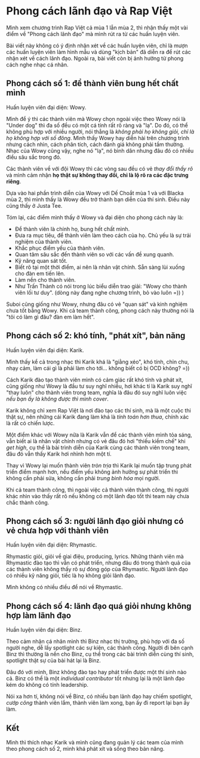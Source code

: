# Phong cách lãnh đạo và Rap Việt

Mình xem chương trình Rap Việt cả mùa 1 lẫn mùa 2, thì nhận thấy một vài điểm về "Phong cách lãnh đạo" mà mình rút ra từ các huấn luyện viên.

Bài viết này không có ý định nhận xét về các huấn luyện viên, chỉ là mượn các huấn luyện viên làm hình mẫu và dùng "kịch bản" đã diễn ra để rút các nhận xét về cách lãnh đạo. Ngoài ra, bài viết còn bị ảnh hưởng từ phong cách nghe nhạc cá nhân.

## Phong cách số 1: để thành viên bung hết chất mình

Huấn luyện viên đại diện: Wowy.

Mình để ý thì các thành viên mà Wowy chọn ngoài việc theo Wowy nói là "Under dog" thì đa số đều có một cá tính rất rõ ràng và "lạ". Do đó, có thể không phù hợp với nhiều người, nói thẳng là *không phải họ không giỏi, chỉ là họ không hợp với số đông*. Mình thấy Wowy hay diễn hài trên chương trình nhưng cách nhìn, cách phân tích, cách đánh giá không phải tầm thường. Nhạc của Wowy cũng vậy, nghe nó "lạ", nó bình dân nhưng đâu đó có nhiều điều sâu sắc trong đó.

Các thành viên về với đội Wowy thì các vòng sau đều có vẻ *thay đổi thấy rõ* và mình cảm nhận **họ thật sự không thay đổi, chỉ là lộ rõ ra các đặc trưng riêng**.

Dựa vào hai phần trình diễn của Wowy với Dế Choắt mùa 1 và với Blacka mùa 2, thì mình thấy là Wowy đều trở thành bạn diễn của thí sinh. Điều này cũng thấy ở Justa Tee.

Tóm lại, các điểm mình thấy ở Wowy và đại diện cho phong cách này là:
- Để thành viên là chính họ, bung hết chất mình.
- Đưa ra mục tiêu, để thành viên làm theo cách của họ. Chủ yếu là sự trải nghiệm của thành viên.
- Khắc phục điểm yếu của thành viên.
- Quan tâm sâu sắc đến thành viên so với các vấn đề xung quanh.
- Kỹ năng quan sát tốt.
- Biết rõ tại một thời điểm, ai nên là nhân vật chính. Sẵn sàng lùi xuống cho đàn em tiến lên.
- Làm nền cho thành viên.
- Như Trấn Thành có nói trong lúc biểu diễn trao giải: "Wowy cho thành viên lối tư duy". (dòng này đang nghe chương trình, bỏ vào luôn =)) )

Suboi cũng giống như Wowy, nhưng đâu có vẻ "quan sát" và kinh nghiệm chưa tốt bằng Wowy.
Khi cả team thành công, phong cách này thường nói là "tôi có làm gì đâu? đàn em làm hết".

## Phong cách số 2: khó tính, "phát xít", bản năng

Huấn luyện viên đại diện: Karik.

Mình thấy kể cả trong nhạc thì Karik khá là "giằng xéo", khó tính, chỉn chu, nhạy cảm, làm cái gì là phải làm cho tới... không biết có bị OCD không? =))

Cách Karik đào tạo thành viên mình có cảm giác rất khó tính và phát xít, cũng giống như Wowy là đầu tư suy nghĩ nhiều, hơi khác tí là Karik suy nghĩ "thay luôn" cho thành viên trong team, nghĩa là đâu đó suy nghĩ luôn việc *nếu bạn ấy là không được thì mình cover*.

Karik không chỉ xem Rap Việt là nơi đào tạo các thí sinh, mà là một cuộc thi thật sự, nên những cái Karik đang làm khá là *tính toán hơn thua*, chính xác là rất có chiến lược.

Một điểm khác với Wowy nữa là Karik vẫn để các thành viên mình tỏa sáng, vẫn biết ai là nhân vật chính nhưng có vẻ đâu đó hơi "thiếu kiềm chế" khi *get high*, cụ thể là bài trình diễn của Karik cùng các thành viên trong team, đâu đó vẫn thấy Karik hơi nhỉnh hơn một tí.

Thay vì Wowy lại muốn thành viên *tròn trịa* thì Karik lại muốn tập trung phát triển điểm mạnh hơn, nếu điểm yếu không ảnh hưởng sự phát triển thì không cần phải sửa, không cần phải *trung bình hóa* mọi người.

Khi cả team thành công, thì ngoài việc cả thành viên thành công, thì người khác nhìn vào thấy rất rõ nếu không có một lãnh đạo tốt thì team này chưa chắc thành công.

## Phong cách số 3: người lãnh đạo giỏi nhưng có vẻ chưa hợp với thành viên

Huấn luyện viên đại diện: Rhymastic.

Rhymastic giỏi, giỏi về giai điệu, producing, lyrics. Những thành viên mà Rhymastic đào tạo thì vẫn có phát triển, nhưng đâu đó trong thành quả của các thành viên không thấy rõ sự đóng góp của Rhymastic. Người lãnh đạo có nhiều kỹ năng giỏi, tiếc là họ không giỏi lãnh đạo.

Mình không có nhiều điều để nói về Rhymastic.

## Phong cách số 4: lãnh đạo quá giỏi nhưng không hợp làm lãnh đạo

Huần luyện viên đại diện: Binz.

Theo cảm nhận cá nhân mình thì Binz nhạc thị trường, phù hợp với đa số người nghe, dễ lấy spotlight các sự kiện, các thành công. Người đi bên cạnh Binz thì thường là nền cho Binz, cụ thể trong các bài trình diễn cùng thí sinh, spotlight thật sự của bài hát lại là Binz.

Đâu đó với mình, Binz không đào tạo hay phát triển được một thí sinh nào cả. Binz có thể là một *individual contributor* tốt nhưng lại là một lãnh đạo kém do không có tính leadership.

Nói xa hơn tí, không nói về Binz, có nhiều bạn lãnh đạo hay chiếm spotlight, *cướp công* thành viên lắm, thành viên làm xong, bạn ấy đi report lại bạn ấy làm.

## Kết

Mình thì thích nhạc Karik và mình cũng đang quản lý các team của mình theo phong cách số 2, mình khá phát xít và sống theo bản năng.